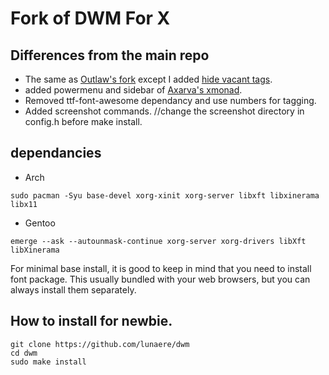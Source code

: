 # Fork of DWM For X

## Differences from the main repo
- The same as [Outlaw's fork](https://github.com/MentalOutlaw/dwm) except I added [hide vacant tags](https://dwm.suckless.org/patches/hide_vacant_tags/).
- added powermenu and sidebar of [Axarva's xmonad](https://github.com/Axarva/dotfiles-2.0).
- Removed ttf-font-awesome dependancy and use numbers for tagging.
- Added screenshot commands. //change the screenshot directory in config.h before make install.

## dependancies
- Arch
```
sudo pacman -Syu base-devel xorg-xinit xorg-server libxft libxinerama libx11
```
- Gentoo
```
emerge --ask --autounmask-continue xorg-server xorg-drivers libXft libXinerama
```
For minimal base install, it is good to keep in mind that you need to install font package.
This usually bundled with your web browsers, but you can always install them separately.



## How to install for newbie.
```
git clone https://github.com/lunaere/dwm
cd dwm
sudo make install
```
